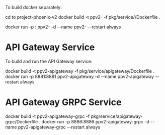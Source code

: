 To build docker separately:

cd to project-phoenix-v2
docker build -t ppv2-<service-name> -f pkg/service/<service>/Dockerfile .

docker run -p <port>:<port> ppv2-<service-name> -d --name ppv2-<service-name> --restart always

# API Gateway Service

To build and run the API Gateway service:

docker build -t ppv2-apigateway -f pkg/service/apigateway/Dockerfile .
docker run -p 8881:8881 ppv2-apigateway -d --name ppv2-apigateway --restart always

# API Gateway GRPC Service

docker build -t ppv2-apigateway-grpc -f pkg/service/apigateway-grpc/Dockerfile .
docker run -p 8886:8886 ppv2-apigateway-grpc -d --name ppv2-apigateway-grpc --restart always



